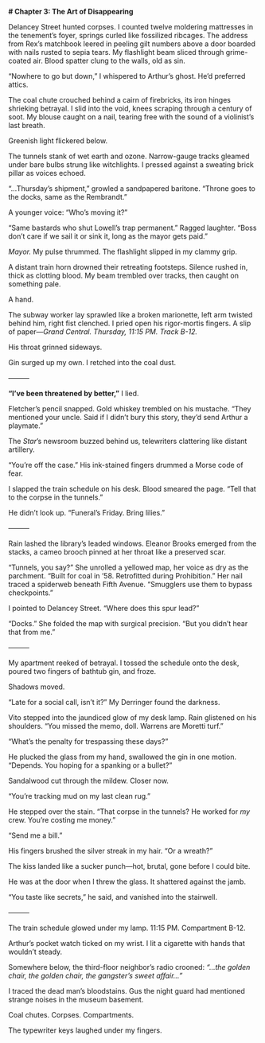 **# Chapter 3: The Art of Disappearing**  

Delancey Street hunted corpses. I counted twelve moldering mattresses in the tenement’s foyer, springs curled like fossilized ribcages. The address from Rex’s matchbook leered in peeling gilt numbers above a door boarded with nails rusted to sepia tears. My flashlight beam sliced through grime-coated air. Blood spatter clung to the walls, old as sin.  

“Nowhere to go but down,” I whispered to Arthur’s ghost. He’d preferred attics.  

The coal chute crouched behind a cairn of firebricks, its iron hinges shrieking betrayal. I slid into the void, knees scraping through a century of soot. My blouse caught on a nail, tearing free with the sound of a violinist’s last breath.  

Greenish light flickered below.  

The tunnels stank of wet earth and ozone. Narrow-gauge tracks gleamed under bare bulbs strung like witchlights. I pressed against a sweating brick pillar as voices echoed.  

“…Thursday’s shipment,” growled a sandpapered baritone. “Throne goes to the docks, same as the Rembrandt.”  

A younger voice: “Who’s moving it?”  

“Same bastards who shut Lowell’s trap permanent.” Ragged laughter. “Boss don’t care if we sail it or sink it, long as the mayor gets paid.”  

*Mayor.* My pulse thrummed. The flashlight slipped in my clammy grip.  

A distant train horn drowned their retreating footsteps. Silence rushed in, thick as clotting blood. My beam trembled over tracks, then caught on something pale.  

A hand.  

The subway worker lay sprawled like a broken marionette, left arm twisted behind him, right fist clenched. I pried open his rigor-mortis fingers. A slip of paper—*Grand Central. Thursday, 11:15 PM. Track B-12.*  

His throat grinned sideways.  

Gin surged up my own. I retched into the coal dust.  

———  

**“I’ve been threatened by better,”** I lied.  

Fletcher’s pencil snapped. Gold whiskey trembled on his mustache. “They mentioned your uncle. Said if I didn’t bury this story, they’d send Arthur a playmate.”  

The *Star*’s newsroom buzzed behind us, telewriters clattering like distant artillery.  

“You’re off the case.” His ink-stained fingers drummed a Morse code of fear.  

I slapped the train schedule on his desk. Blood smeared the page. “Tell that to the corpse in the tunnels.”  

He didn’t look up. “Funeral’s Friday. Bring lilies.”  

———  

Rain lashed the library’s leaded windows. Eleanor Brooks emerged from the stacks, a cameo brooch pinned at her throat like a preserved scar.  

“Tunnels, you say?” She unrolled a yellowed map, her voice as dry as the parchment. “Built for coal in ’58. Retrofitted during Prohibition.” Her nail traced a spiderweb beneath Fifth Avenue. “Smugglers use them to bypass checkpoints.”  

I pointed to Delancey Street. “Where does this spur lead?”  

“Docks.” She folded the map with surgical precision. “But you didn’t hear that from me.”  

———  

My apartment reeked of betrayal. I tossed the schedule onto the desk, poured two fingers of bathtub gin, and froze.  

Shadows moved.  

“Late for a social call, isn’t it?” My Derringer found the darkness.  

Vito stepped into the jaundiced glow of my desk lamp. Rain glistened on his shoulders. “You missed the memo, doll. Warrens are Moretti turf.”  

“What’s the penalty for trespassing these days?”  

He plucked the glass from my hand, swallowed the gin in one motion. “Depends. You hoping for a spanking or a bullet?”  

Sandalwood cut through the mildew. Closer now.  

“You’re tracking mud on my last clean rug.”  

He stepped over the stain. “That corpse in the tunnels? He worked for *my* crew. You’re costing me money.”  

“Send me a bill.”  

His fingers brushed the silver streak in my hair. “Or a wreath?”  

The kiss landed like a sucker punch—hot, brutal, gone before I could bite.  

He was at the door when I threw the glass. It shattered against the jamb.  

“You taste like secrets,” he said, and vanished into the stairwell.  

———  

The train schedule glowed under my lamp. 11:15 PM. Compartment B-12.  

Arthur’s pocket watch ticked on my wrist. I lit a cigarette with hands that wouldn’t steady.  

Somewhere below, the third-floor neighbor’s radio crooned: *“…the golden chair, the golden chair, the gangster’s sweet affair…”*  

I traced the dead man’s bloodstains. Gus the night guard had mentioned strange noises in the museum basement.  

Coal chutes. Corpses. Compartments.  

The typewriter keys laughed under my fingers.